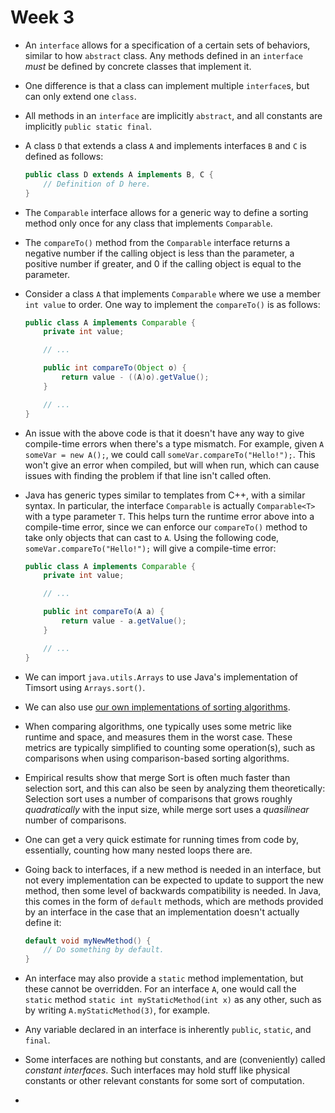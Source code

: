 # Week 3

* An `interface` allows for a specification of a certain sets of behaviors, similar to how `abstract` class. Any methods defined in an `interface` *must* be defined by concrete classes that implement it.

* One difference is that a class can implement multiple `interface`s, but can only extend one `class`.

* All methods in an `interface` are implicitly `abstract`, and all constants are implicitly `public static final`.

* A class `D` that extends a class `A` and implements interfaces `B` and `C` is defined as follows:
    ```java
    public class D extends A implements B, C {
        // Definition of D here.
    }
    ```

* The `Comparable` interface allows for a generic way to define a sorting method only once for any class that implements `Comparable`.

* The `compareTo()` method from the `Comparable` interface returns a negative number if the calling object is less than the parameter, a positive number if greater, and 0 if the calling object is equal to the parameter.

* Consider a class `A` that implements `Comparable` where we use a member `int value` to order. One way to implement the `compareTo()` is as follows:
    ```java
    public class A implements Comparable {
        private int value;

        // ...

        public int compareTo(Object o) {
            return value - ((A)o).getValue();
        }

        // ...
    }
    ```

* An issue with the above code is that it doesn't have any way to give compile-time errors when there's a type mismatch. For example, given `A someVar = new A();`, we could call `someVar.compareTo("Hello!");`. This won't give an error when compiled, but will when run, which can cause issues with finding the problem if that line isn't called often.

* Java has generic types similar to templates from C++, with a similar syntax. In particular, the interface `Comparable` is actually `Comparable<T>` with a type parameter `T`. This helps turn the runtime error above into a compile-time error, since we can enforce our `compareTo()` method to take only objects that can cast to `A`. Using the following code, `someVar.compareTo("Hello!");` will give a compile-time error:

    ```java
    public class A implements Comparable {
        private int value;

        // ...

        public int compareTo(A a) {
            return value - a.getValue();
        }

        // ...
    }
    ```

* We can import `java.utils.Arrays` to use Java's implementation of Timsort using `Arrays.sort()`.

* We can also use [our own implementations of sorting algorithms](../Sorting/Sorting.java).

* When comparing algorithms, one typically uses some metric like runtime and space, and measures them in the worst case. These metrics are typically simplified to counting some operation(s), such as comparisons when using comparison-based sorting algorithms.

* Empirical results show that merge Sort is often much faster than selection sort, and this can also be seen by analyzing them theoretically: Selection sort uses a number of comparisons that grows roughly *quadratically* with the input size, while merge sort uses a *quasilinear* number of comparisons.

* One can get a very quick estimate for running times from code by, essentially, counting how many nested loops there are.

* Going back to interfaces, if a new method is needed in an interface, but not every implementation can be expected to update to support the new method, then some level of backwards compatibility is needed. In Java, this comes in the form of `default` methods, which are methods provided by an interface in the case that an implementation doesn't actually define it:
    ```java
    default void myNewMethod() {
        // Do something by default.
    }
    ```

* An interface may also provide a `static` method implementation, but these cannot be overridden. For an interface `A`, one would call the `static` method `static int myStaticMethod(int x)` as any other, such as by writing `A.myStaticMethod(3)`, for example.

* Any variable declared in an interface is inherently `public`, `static`, and `final`.

* Some interfaces are nothing but constants, and are (conveniently) called *constant interfaces*. Such interfaces may hold stuff like physical constants or other relevant constants for some sort of computation.

* 